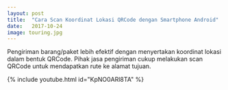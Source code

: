 ```yaml
---
layout: post
title:  "Cara Scan Koordinat Lokasi QRCode dengan Smartphone Android"
date:   2017-10-24
image: touring.jpg
---
```


<p class="intro"><span class="dropcap">P</span>engiriman barang/paket lebih efektif dengan menyertakan koordinat lokasi dalam bentuk QRCode. Pihak jasa pengiriman cukup melakukan scan QRCode untuk mendapatkan rute ke alamat tujuan.</p>

{% include youtube.html id="KpNO0ARl8TA" %}
